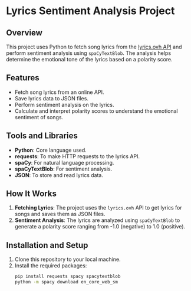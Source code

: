 # Lyrics Sentiment Analysis Project

## Overview
This project uses Python to fetch song lyrics from the [lyrics.ovh API](https://lyricsovh.docs.apiary.io/) and perform sentiment analysis using `spaCyTextBlob`. The analysis helps determine the emotional tone of the lyrics based on a polarity score.

## Features
- Fetch song lyrics from an online API.
- Save lyrics data to JSON files.
- Perform sentiment analysis on the lyrics.
- Calculate and interpret polarity scores to understand the emotional sentiment of songs.

## Tools and Libraries
- **Python**: Core language used.
- **requests**: To make HTTP requests to the lyrics API.
- **spaCy**: For natural language processing.
- **spaCyTextBlob**: For sentiment analysis.
- **JSON**: To store and read lyrics data.

## How It Works
1. **Fetching Lyrics**: The project uses the `lyrics.ovh` API to get lyrics for songs and saves them as JSON files.
2. **Sentiment Analysis**: The lyrics are analyzed using `spaCyTextBlob` to generate a polarity score ranging from -1.0 (negative) to 1.0 (positive).

## Installation and Setup
1. Clone this repository to your local machine.
2. Install the required packages:
   ```bash
   pip install requests spacy spacytextblob
   python -m spacy download en_core_web_sm
